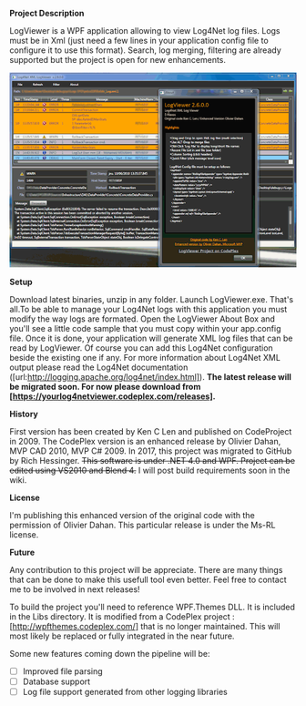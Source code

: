 **Project Description**

LogViewer is a WPF application allowing to view Log4Net log files. Logs must be in Xml (just need a few lines in your application config file to configure it to use this format). Search, log merging, filtering are already supported but the project is open for new enhancements.

![LogViewer](/LogViewer.png?raw=true "LogViewer")

**Setup**

Download latest binaries, unzip in any folder. Launch LogViewer.exe. That's all.To be able to manage your Log4Net logs with this application you must modify the way logs are formated. Open the LogViewer About Box and you'll see a little code sample that you must copy within your app.config file. Once it is done, your application will generate XML log files that can be read by LogViewer. Of course you can add this Log4Net configuration beside the existing one if any. For more information about Log4Net XML output please read the Log4Net documentation ([url:http://logging.apache.org/log4net/index.html]).  **The latest release will be migrated soon.  For now please download from [https://yourlog4netviewer.codeplex.com/releases].**

**History**

First version has been created by Ken C Len and published on CodeProject in 2009. The CodePlex version is an enhanced release by Olivier Dahan, MVP CAD 2010, MVP C# 2009.  In 2017, this project was migrated to GitHub by Rich Hessinger.
~~This software is under .NET 4.0 and WPF. Project can be edited using VS2010 and Blend 4.~~ I will post build requirements soon in the wiki.

**License**

I'm publishing this enhanced version of the original code with the permission of Olivier Dahan. This particular release is under the Ms-RL license.

**Future**

Any contribution to this project will be appreciate. There are many things that can be done to make this usefull tool even better. Feel free to contact me to be involved in next releases!

To build the project you'll need to reference WPF.Themes DLL.  It is included in the Libs directory.  It is modified from a CodePlex project : [http://wpfthemes.codeplex.com/] that is no longer maintained.  This will most likely be replaced or fully integrated in the near future.

Some new features coming down the pipeline will be:
- [ ] Improved file parsing
- [ ] Database support
- [ ] Log file support generated from other logging libraries
